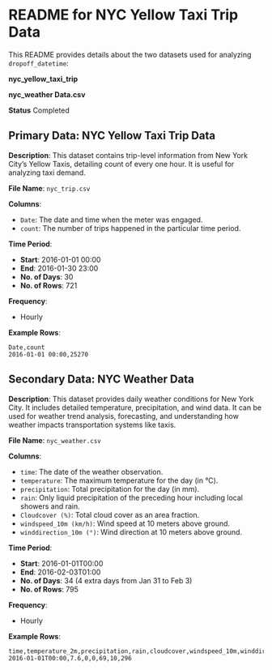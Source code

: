 
# README for NYC Yellow Taxi Trip Data

This README provides details about the two datasets used for analyzing `dropoff_datetime`:

 **nyc_yellow_taxi_trip**
 
 **nyc_weather Data.csv**


**Status**
   Completed

## Primary Data: NYC Yellow Taxi Trip Data

**Description**: 
This dataset contains trip-level information from New York City’s Yellow Taxis, detailing count of every one hour. It is useful for analyzing taxi demand.

**File Name**: `nyc_trip.csv`

**Columns**:
- `Date`: The date and time when the meter was engaged.
- `count`: The number of trips happened in the particular time period.

**Time Period**:
- **Start**: 2016-01-01 00:00
- **End**: 2016-01-30 23:00
- **No. of Days**: 30
- **No. of Rows**: 721

**Frequency**:
- Hourly

**Example Rows**:
```
Date,count
2016-01-01 00:00,25270
```

## Secondary Data: NYC Weather Data

**Description**: 
This dataset provides daily weather conditions for New York City. It includes detailed temperature, precipitation, and wind data. It can be used for weather trend analysis, forecasting, and understanding how weather impacts transportation systems like taxis.

**File Name**: `nyc_weather.csv`

**Columns**:
- `time`: The date of the weather observation.
- `temperature`: The maximum temperature for the day (in °C).
- `precipitation`: Total precipitation for the day (in mm).
- `rain`: Only liquid precipitation of the preceding hour including local showers and rain.
- `Cloudcover (%)`: Total cloud cover as an area fraction.
- `windspeed_10m (km/h)`: Wind speed at 10 meters above ground.
- `winddirection_10m (°)`: Wind direction at 10 meters above ground.

**Time Period**:
- **Start**: 2016-01-01T00:00
- **End**: 2016-02-03T01:00
- **No. of Days**: 34 (4 extra days from Jan 31 to Feb 3)
- **No. of Rows**: 795

**Frequency**:
- Hourly

**Example Rows**:
```
time,temperature_2m,precipitation,rain,cloudcover,windspeed_10m,winddirection_10m
2016-01-01T00:00,7.6,0,0,69,10,296
```
